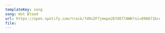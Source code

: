 ```yaml
---
templateKey: song
song: Hot Blood
url: https://open.spotify.com/track/7d9sZF7jmepe2EYdETlNWK?si=898671bce6754758
file:
---
```

